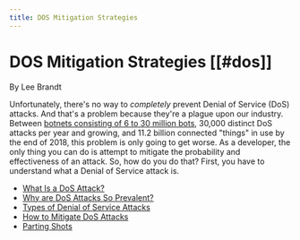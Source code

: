```yaml
---
title: DOS Mitigation Strategies
---
```

# DOS Mitigation Strategies [[#dos]]

<div class="chapter-author">By Lee Brandt</div>

Unfortunately, there's no way to *completely* prevent Denial of Service (DoS) attacks. And that's a problem because they're a plague upon our industry. Between [botnets consisting of 6 to 30 million bots](https://themerkle.com/top-4-largest-botnets-to-date), 30,000 distinct DoS attacks per year and growing, and 11.2 billion connected "things" in use by the end of 2018, this problem is only going to get worse. As a developer, the only thing you can do is attempt to mitigate the probability and effectiveness of an attack. So, how do you do that? First, you have to understand what a Denial of Service attack is.







<section class="chapter-subsection-list"><ul><li><a href="/books/api-security/dos/what-is">What Is a DoS Attack?</a></li><li><a href="/books/api-security/dos/why">Why are DoS Attacks So Prevalent?</a></li><li><a href="/books/api-security/dos/what">Types of Denial of Service Attacks</a></li><li><a href="/books/api-security/dos/how">How to Mitigate DoS Attacks</a></li><li><a href="/books/api-security/dos/parting">Parting Shots</a></li></ul></section>
